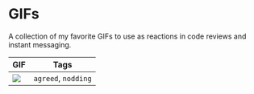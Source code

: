 # GIFs

A collection of my favorite GIFs to use as reactions in code reviews and instant messaging.

GIF | Tags
--- | ---
![](https://media.giphy.com/media/KffdTQfewxdbKTGEJY/giphy.gif) | `agreed`, `nodding`
